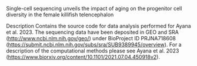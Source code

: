 Single-cell sequencing unveils the impact of aging on the progenitor cell diversity in the female killifish telencephalon 

Description
Contains the source code for data analysis performed for Ayana et al. 2023. The sequencing data have been deposited in GEO  and SRA (http://www.ncbi.nlm.nih.gov/geo/) under BioProject ID PRJNA718608 (https://submit.ncbi.nlm.nih.gov/subs/sra/SUB9389945/overview). For a description of the computational methods please see Ayana et al. 2023 (https://www.biorxiv.org/content/10.1101/2021.07.04.450918v2).
